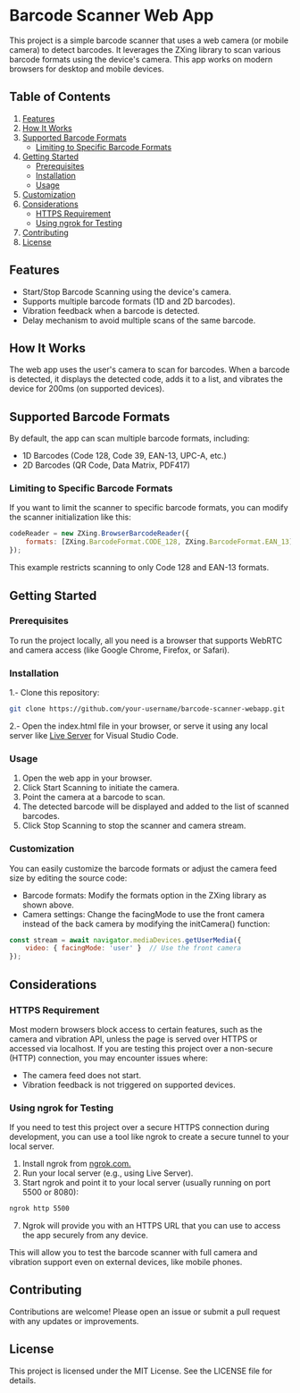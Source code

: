 # Barcode Scanner Web App
This project is a simple barcode scanner that uses a web camera (or mobile camera) to detect barcodes. It leverages the ZXing library to scan various barcode formats using the device's camera. This app works on modern browsers for desktop and mobile devices.
## Table of Contents
1. [Features](#Features "Features")
3. [How It Works](#How_It_Works "How It Works")
4. [Supported Barcode Formats](#Supported_Barcode_Formats "Supported Barcode Formats")
	- [Limiting to Specific Barcode Formats](#Limiting_to_Specific_Barcode_Formats "Limiting to Specific Barcode Formats")
6. [Getting Started](#Getting_Started "Getting Started")
	- [Prerequisites](#Prerequisites "Prerequisites")
	- [Installation](#Installation "Installation")
	- [Usage](#Usage "Usage")
10. [Customization](#Customization "Customization")
11. [Considerations](#Considerations "Considerations")
	- [HTTPS Requirement](#HTTPS_Requirement "HTTPS Requirement")
	- [Using ngrok for Testing](#Using_ngrok_for_Testing "Using ngrok for Testing")
14. [Contributing](#Contributing "Contributing")
15. [License](#License "License")

## Features
- Start/Stop Barcode Scanning using the device's camera.
- Supports multiple barcode formats (1D and 2D barcodes).
- Vibration feedback when a barcode is detected.
- Delay mechanism to avoid multiple scans of the same barcode.

## How It Works
The web app uses the user's camera to scan for barcodes. When a barcode is detected, it displays the detected code, adds it to a list, and vibrates the device for 200ms (on supported devices).

## Supported Barcode Formats
By default, the app can scan multiple barcode formats, including:

- 1D Barcodes (Code 128, Code 39, EAN-13, UPC-A, etc.)
- 2D Barcodes (QR Code, Data Matrix, PDF417)

### Limiting to Specific Barcode Formats
If you want to limit the scanner to specific barcode formats, you can modify the scanner initialization like this:

```javascript
codeReader = new ZXing.BrowserBarcodeReader({
    formats: [ZXing.BarcodeFormat.CODE_128, ZXing.BarcodeFormat.EAN_13]
});

```
This example restricts scanning to only Code 128 and EAN-13 formats.

## Getting Started
### Prerequisites
To run the project locally, all you need is a browser that supports WebRTC and camera access (like Google Chrome, Firefox, or Safari).

### Installation
1.- Clone this repository:
```bash
git clone https://github.com/your-username/barcode-scanner-webapp.git

```
2.- Open the index.html file in your browser, or serve it using any local server like [Live Server](https://marketplace.visualstudio.com/items?itemName=ritwickdey.LiveServer "Live Server") for Visual Studio Code.

### Usage
1. Open the web app in your browser.
2. Click Start Scanning to initiate the camera.
3. Point the camera at a barcode to scan.
4. The detected barcode will be displayed and added to the list of scanned barcodes.
5. Click Stop Scanning to stop the scanner and camera stream.

###  Customization
You can easily customize the barcode formats or adjust the camera feed size by editing the source code:

- Barcode formats: Modify the formats option in the ZXing library as shown above.
- Camera settings: Change the facingMode to use the front camera instead of the back camera by modifying the initCamera() function:

```javascript
const stream = await navigator.mediaDevices.getUserMedia({
    video: { facingMode: 'user' }  // Use the front camera
});
```
## Considerations
### HTTPS Requirement
Most modern browsers block access to certain features, such as the camera and vibration API, unless the page is served over HTTPS or accessed via localhost. If you are testing this project over a non-secure (HTTP) connection, you may encounter issues where:

- The camera feed does not start.
- Vibration feedback is not triggered on supported devices.

### Using ngrok for Testing
If you need to test this project over a secure HTTPS connection during development, you can use a tool like ngrok to create a secure tunnel to your local server.

1. Install ngrok from [ngrok.com.](https://ngrok.com/ "ngrok.com.")
2. Run your local server (e.g., using Live Server).
3. Start ngrok and point it to your local server (usually running on port 5500 or 8080):
```bash
ngrok http 5500
```
7. Ngrok will provide you with an HTTPS URL that you can use to access the app securely from any device.

This will allow you to test the barcode scanner with full camera and vibration support even on external devices, like mobile phones.

## Contributing
Contributions are welcome! Please open an issue or submit a pull request with any updates or improvements.

## License
This project is licensed under the MIT License. See the LICENSE file for details.
